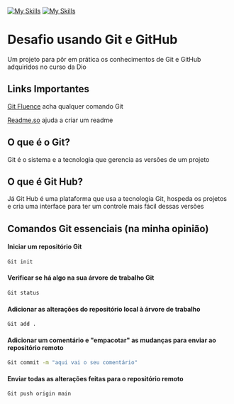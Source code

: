 
[![My Skills](https://skills.thijs.gg/icons?i=git)](https://git-scm.com/downloads)
[![My Skills](https://skills.thijs.gg/icons?i=github)](https://github.com/BaagrieL)
# Desafio usando Git e GitHub

Um projeto para pôr em prática os conhecimentos de Git e GitHub adquiridos no curso da Dio

## Links Importantes

[Git Fluence](https://www.gitfluence.com) acha qualquer comando Git

[Readme.so](https://readme.so/pt) ajuda a criar um readme

## O que é o Git?

Git é o sistema e a tecnologia que gerencia as versões de um projeto

## O que é Git Hub?

Já Git Hub é uma plataforma que usa a tecnologia Git, hospeda os projetos e cria uma interface para ter um controle mais fácil dessas versões

## Comandos Git essenciais (na minha opinião)

#### Iniciar um repositório Git
```bash
Git init
```
#### Verificar se há algo na sua árvore de trabalho Git
```bash
Git status
```

#### Adicionar as alterações do repositório local à árvore de trabalho
```bash
Git add .
```

#### Adicionar um comentário e "empacotar" as mudanças para enviar ao repositório remoto
```bash
Git commit -m "aqui vai o seu comentário"
```

#### Enviar todas as alterações feitas para o repositório remoto 
```bash
Git push origin main
```
